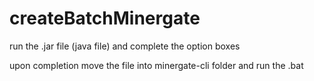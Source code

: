 # createBatchMinergate

run the .jar file (java file) and complete the option boxes

upon completion move the file into minergate-cli folder and run the .bat